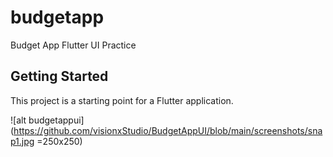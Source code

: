 # budgetapp

Budget App Flutter UI Practice

## Getting Started ##

This project is a starting point for a Flutter application.

![alt budgetappui](https://github.com/visionxStudio/BudgetAppUI/blob/main/screenshots/snap1.jpg =250x250)


